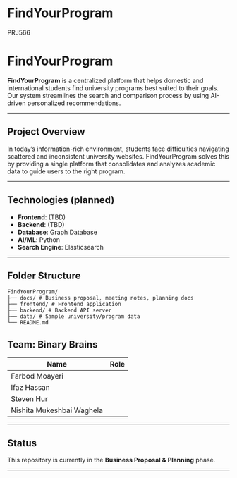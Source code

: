 # FindYourProgram
PRJ566

# FindYourProgram

**FindYourProgram** is a centralized platform that helps domestic and international students find university programs best suited to their goals. 
Our system streamlines the search and comparison process by using AI-driven personalized recommendations.

---

## Project Overview

In today’s information-rich environment, students face difficulties navigating scattered and inconsistent university websites. 
FindYourProgram solves this by providing a single platform that consolidates and analyzes academic data to guide users to the right program.

---

## Technologies (planned)
- **Frontend**: (TBD)
- **Backend**: (TBD)
- **Database**: Graph Database
- **AI/ML**: Python
- **Search Engine**: Elasticsearch

---

## Folder Structure
```text
FindYourProgram/
├── docs/ # Business proposal, meeting notes, planning docs
├── frontend/ # Frontend application
├── backend/ # Backend API server
├── data/ # Sample university/program data
└── README.md
```

## Team: Binary Brains

| Name                        | Role             |
|-----------------------------|------------------|
| Farbod Moayeri              |                  |
| Ifaz Hassan                 |                  |
| Steven Hur                  |                  |
| Nishita Mukeshbai Waghela   |                  |

---

## Status

This repository is currently in the **Business Proposal & Planning** phase.  

---
